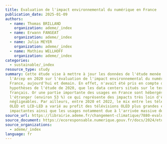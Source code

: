 ```yaml
---
title: Evaluation de l'impact environnemental du numérique en France
publication_date: 2025-01-09
authors:
  - name: Thomas BRILLAND
    organization: ademe/_index
  - name: Erwann FANGEAT
    organization: ademe/_index
  - name: Julia MEYER
    organization: ademe/_index
  - name: Mathieu WELLHOFF
    organization: ademe/_index
categories:
  - sustainable/_index
resource_type: study
summary: Cette étude vise à mettre à jour les données de l'étude menée avec
  l'Arcep en 2020 sur l'évaluation de l'impact environnemental du numérique en
  France, aujourd'hui et demain. En effet, n'avait été pris en compte dans les
  hypothèses de l'étude de 2020, que les data centers situés sur le territoire
  français. Or une partie importante des usages en France sont hébergés à
  l'étranger (environ 53 %) ce qui représente des impacts très loin d'être
  négligeables. Par ailleurs, entre 2020 et 2022, le mix entre les télévisions
  OLED et LCD-LED a varié au profit des télévisions OLED plus grandes et plus
  impactantes ainsi que les usages notamment due à l'arrivée massive de l'IA.
source_url: https://librairie.ademe.fr/changement-climatique/7880-evaluation-de-l-impact-environnemental-du-numerique-en-france.html
source_document: https://ecoresponsable.numerique.gouv.fr/docs/2024/etude-ademe-impacts-environnementaux-numerique.pdf
source_organizations:
  - ademe/_index
language: fr
---
```

